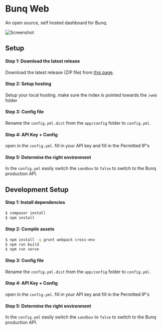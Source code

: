# Bunq Web #
An open source, self hosted dashboard for Bunq.

![Screenshot](https://i.gyazo.com/6ef6be8e053256e8d9dc8b7ab3713cd8.gif)

## Setup

#### Step 1: Download the latest release
Download the latest release (ZIP file) from [this page](https://github.com/DennisSnijder/BunqWeb/releases).

#### Step 2: Setup hosting
Setup your local hosting.
make sure the index is pointed towards the `/web` folder

#### Step 3: Config file
Rename the `config.yml.dist` from the `app/config` folder to `config.yml`.

#### Step 4: API Key + Config
open in the `config.yml`. fill in your API key and fill in the Permitted IP's

#### Step 5: Determine the right environment
In the `config.yml` easily switch the `sandbox` to `false` to switch to the Bunq production API.

## Development Setup

#### Step 1: Install dependencies
```bash
$ composer install
$ npm install
```

#### Step 2: Compile assets
```bash
$ npm install -g grunt webpack cross-env
$ npm run build
$ npm run serve
```

#### Step 3: Config file
Rename the `config.yml.dist` from the `app/config` folder to `config.yml`.

#### Step 4: API Key + Config
open in the `config.yml`. fill in your API key and fill in the Permitted IP's

#### Step 5: Determine the right environment
In the `config.yml` easily switch the `sandbox` to `false` to switch to the Bunq production API.
